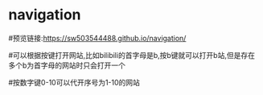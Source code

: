 # navigation
#预览链接:https://sw503544488.github.io/navigation/  

#可以根据按键打开网站,比如bilibili的首字母是b,按b键就可以打开b站,但是存在多个b为首字母的网站时只会打开一个

#按数字键0-10可以代开序号为1-10的网站
